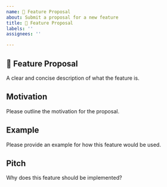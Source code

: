 ```yaml
---
name: 🚀 Feature Proposal
about: Submit a proposal for a new feature
title: 🚀 Feature Proposal
labels: ''
assignees: ''

---
```


## 🚀 Feature Proposal

A clear and concise description of what the feature is.

## Motivation

Please outline the motivation for the proposal.

## Example

Please provide an example for how this feature would be used.

## Pitch

Why does this feature should be implemented?

